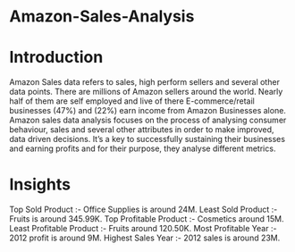 # Amazon-Sales-Analysis

# Introduction
Amazon Sales data refers to sales, high perform sellers and several other data points. There are millions of Amazon sellers around the world. Nearly half of them are self employed and live of there E-commerce/retail businesses (47%) and (22%)  earn income from Amazon Businesses alone.
Amazon sales data analysis focuses on the process of analysing consumer behaviour, sales and several other attributes in order to make improved, data driven decisions.
It’s a key to successfully sustaining their businesses and earning profits and for their purpose, they analyse different metrics.

# Insights

Top Sold Product :- Office Supplies is around 24M.
Least Sold Product :- Fruits is around 345.99K.
Top Profitable Product :- Cosmetics around 15M.
Least Profitable Product :-  Fruits around 120.50K.
Most Profitable Year :- 2012 profit is around 9M.
Highest Sales Year :- 2012 sales is around 23M. 





